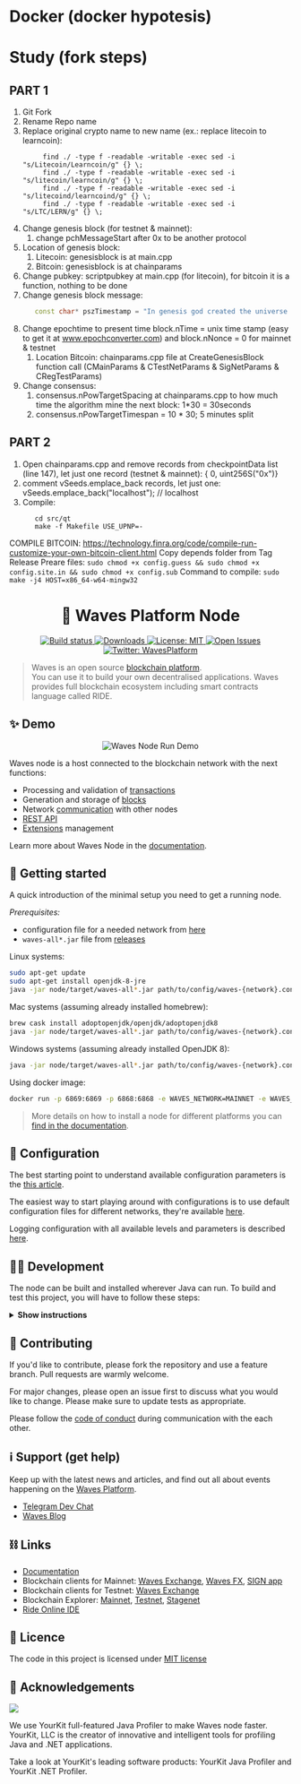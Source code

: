 # Docker (docker hypotesis)



# Study (fork steps)

## PART 1
1. Git Fork
1. Rename Repo name
1. Replace original crypto name to new name (ex.: replace litecoin to learncoin):
   ```shell 
        find ./ -type f -readable -writable -exec sed -i "s/Litecoin/Learncoin/g" {} \; 
        find ./ -type f -readable -writable -exec sed -i "s/litecoin/learncoin/g" {} \;
        find ./ -type f -readable -writable -exec sed -i "s/litecoind/learncoind/g" {} \;
        find ./ -type f -readable -writable -exec sed -i "s/LTC/LERN/g" {} \;
   ``` 
1. Change genesis block (for testnet & mainnet):
   1. change pchMessageStart after 0x to be another protocol
1. Location of genesis block:
   1. Litecoin: genesisblock is at main.cpp
   1. Bitcoin: genesisblock is at chainparams
1. Change pubkey: scriptpubkey at main.cpp (for litecoin), for bitcoin it is a function, nothing to be done
1. Change genesis block message:
   ```c++
      const char* pszTimestamp = "In genesis god created the universe and gave free will to humanity, but the Government reoke it, lets get it back!";
   ```
1. Change epochtime to present time block.nTime = unix time stamp (easy to get it at www.epochconverter.com) and block.nNonce = 0 for mainnet & testnet
   1. Location Bitcoin: chainparams.cpp file at CreateGenesisBlock function call (CMainParams & CTestNetParams & SigNetParams & CRegTestParams)
1. Change consensus:
   1. consensus.nPowTargetSpacing at chainparams.cpp to how much time the algorithm mine the next block: 1*30 = 30seconds
   1. consensus.nPowTargetTimespan = 10 * 30; 5 minutes split

## PART 2
1. Open chainparams.cpp and remove records from checkpointData list (line 147), let just one record (testnet & mainnet): { 0, uint256S("0x")}
1. comment vSeeds.emplace_back records, let just one: vSeeds.emplace_back("localhost"); // localhost
1. Compile:
   ```shell
      cd src/qt
      make -f Makefile USE_UPNP=-
   ```

COMPILE BITCOIN: https://technology.finra.org/code/compile-run-customize-your-own-bitcoin-client.html
Copy depends folder from Tag Release
Preare files: ``` sudo chmod +x config.guess && sudo chmod +x config.site.in && sudo chmod +x config.sub ```
Command to compile: ``` sudo make -j4 HOST=x86_64-w64-mingw32 ```




<h1 align="center">🔷 Waves Platform Node</h1>

<p align="center">

  <a href="https://travis-ci.org/wavesplatform/Waves" target="_blank">
    <img alt="Build status" src="https://travis-ci.org/wavesplatform/Waves.svg?branch=master"  />
  </a>
  <a href="https://github.com/wavesplatform/Waves/releases" target="_blank">
    <img alt="Downloads" src="https://img.shields.io/github/downloads/wavesplatform/Waves/total?cache=false&style=flat-square&style=flat-square" />
  </a>
  <a href="https://github.com/wavesplatform/Waves/blob/master/LICENSE" target="_blank">
    <img alt="License: MIT" src="https://badgen.net/github/license/wavesplatform/Waves"/>
  </a>
  <a href="https://github.com/wavesplatform/Waves/issues" target="_blank">
    <img alt="Open Issues" src="https://badgen.net/github/open-issues/wavesplatform/Waves" />
  </a>
  <a href="https://twitter.com/wavesplatform" target="_blank">
    <img alt="Twitter: WavesPlatform" src="https://badgen.net/twitter/follow/wavesglobalnews" />
  </a>
</p>

> Waves is an open source [blockchain platform](https://wavesplatform.com/).<br /> 
You can use it to build your own decentralised applications. Waves provides full blockchain ecosystem including smart contracts language called RIDE.


## ✨ Demo

<p align="center">
    <img src="https://user-images.githubusercontent.com/1945126/78667964-88209480-78e2-11ea-9304-72178a6a5974.gif" alt="Waves Node Run Demo">
</p>

Waves node is a host connected to the blockchain network with the next functions:

- Processing and validation of [transactions](https://docs.wavesplatform.com/en/blockchain/transaction/transaction-validation.html)
- Generation and storage of [blocks](https://docs.wavesplatform.com/en/blockchain/block.html)
- Network [communication](https://docs.wavesplatform.com/en/blockchain/transaction.html) with other nodes
- [REST API](https://docs.wavesplatform.com/en/building-apps/how-to/basic/retrieve)
- [Extensions](https://docs.wavesplatform.com/en/waves-node/extensions/) management

Learn more about Waves Node in the [documentation](https://docs.wavesplatform.com/en/waves-node/what-is-a-full-node.html).

## 🚀️ Getting started

A quick introduction of the minimal setup you need to get a running node. 

*Prerequisites:*
- configuration file for a needed network from [here](https://github.com/wavesplatform/Waves/tree/master/node)
- `waves-all*.jar` file from [releases](https://github.com/wavesplatform/Waves/releases) 

Linux systems:
```bash
sudo apt-get update
sudo apt-get install openjdk-8-jre
java -jar node/target/waves-all*.jar path/to/config/waves-{network}.conf
```

Mac systems (assuming already installed homebrew):
```bash
brew cask install adoptopenjdk/openjdk/adoptopenjdk8
java -jar node/target/waves-all*.jar path/to/config/waves-{network}.conf
```

Windows systems (assuming already installed OpenJDK 8):
```bash
java -jar node/target/waves-all*.jar path/to/config/waves-{network}.conf
```

Using docker image:
```bash
docker run -p 6869:6869 -p 6868:6868 -e WAVES_NETWORK=MAINNET -e WAVES_LOG_LEVEL=DEBUG -e WAVES_HEAP_SIZE=2g -v YOUR_LOCAL_PATH_HERE:/waves wavesplatform/node
```

> More details on how to install a node for different platforms you can [find in the documentation](https://docs.wavesplatform.com/en/waves-node/how-to-install-a-node/how-to-install-a-node#system-requirements). 

## 🔧 Configuration

The best starting point to understand available configuration parameters is the [this article](https://docs.wavesplatform.com/en/waves-node/node-configuration).

The easiest way to start playing around with configurations is to use default configuration files for different networks, they're available [here](./node).

Logging configuration with all available levels and parameters is described [here](https://docs.wavesplatform.com/en/waves-node/logging-configuration).

## 👨‍💻 Development

The node can be built and installed wherever Java can run. 
To build and test this project, you will have to follow these steps:

<details><summary><b>Show instructions</b></summary>

*1. Setup the environment.*
- Install Java for your platform:

```bash
sudo apt-get update
sudo apt-get install openjdk-8-jre                     # Ubuntu
# or
# brew cask install adoptopenjdk/openjdk/adoptopenjdk8 # Mac
```

- Install SBT (Scala Build Tool)

Please follow the SBT installation instructions depending on your platform ([Linux](https://www.scala-sbt.org/1.0/docs/Installing-sbt-on-Linux.html), [Mac](https://www.scala-sbt.org/1.0/docs/Installing-sbt-on-Mac.html), [Windows](https://www.scala-sbt.org/1.0/docs/Installing-sbt-on-Windows.html))

*2. Clone this repo*

```bash
git clone https://github.com/wavesplatform/Waves.git
cd Waves
```

*3. Compile and run tests*

```bash
sbt checkPR
```

*4. Run integration tests (optional)*

Create a Docker image before you run any test: 
```bash
sbt node-it/docker
```

- Run all tests. You can increase or decrease number of parallel running tests by changing `waves.it.max-parallel-suites`
system property:
```bash
sbt -Dwaves.it.max-parallel-suites=1 node-it/test
```

- Run one test:
```bash
sbt node-it/testOnly *.TestClassName
# or 
# bash node-it/testOnly full.package.TestClassName
```

*5. Build packages* 

```bash
sbt packageAll                   # Mainnet
sbt -Dnetwork=testnet packageAll # Testnet
```

`sbt packageAll` ‌produces only `deb` package along with a fat `jar`. 

*6. Install DEB package*

`deb` package is located in target folder. You can replace '*' with actual package name:

```bash
sudo dpkg -i node/target/*.deb
```


*7. Run an extension project locally during development (optional)*

```bash
sbt "extension-module/run /path/to/configuration"
```

*8. Configure IntelliJ IDEA (optional)*

The majority of contributors to this project use IntelliJ IDEA for development, if you want to use it as well please follow these steps:

1. Click on `Add configuration` (or `Edit configurations...`)
2. Click on `+` to add a new configuration, choose `Application`
3. Specify:
   - Main class: `com.wavesplatform.Application`
   - Program arguments: `/path/to/configuration`
   - Use classpath of module: `extension-module`
4. Click on `OK`
5. Run this configuration

</details>

## 🤝 Contributing

If you'd like to contribute, please fork the repository and use a feature branch. Pull requests are warmly welcome.

For major changes, please open an issue first to discuss what you would like to change. Please make sure to update tests as appropriate.

Please follow the [code of conduct](./CODE_OF_CONDUCT.md) during communication with the each other. 

## ℹ️ Support (get help)

Keep up with the latest news and articles, and find out all about events happening on the [Waves Platform](https://wavesplatform.com/).

- [Telegram Dev Chat](https://t.me/waves_ride_dapps_dev)
- [Waves Blog](https://blog.wavesplatform.com/)

## ⛓ Links

- [Documentation](https://docs.wavesplatform.com/)
- Blockchain clients for Mainnet: [Waves Exchange](https://waves.exchange/), [Waves FX](https://github.com/wavesfx), [SIGN app](https://www.sign-web.app/)
- Blockchain clients for Testnet: [Waves Exchange](https://testnet.waves.exchange/)
- Blockchain Explorer: [Mainnet](https://wavesexplorer.com/), [Testnet](https://wavesexplorer.com/testnet), [Stagenet](https://wavesexplorer.com/stagenet) 
- [Ride Online IDE](https://ide.wavesplatform.com/)

## 📝 Licence

The code in this project is licensed under [MIT license](./LICENSE)

## 👏 Acknowledgements

[<img src="https://camo.githubusercontent.com/97fa03cac759a772255b93c64ab1c9f76a103681/68747470733a2f2f7777772e796f75726b69742e636f6d2f696d616765732f796b6c6f676f2e706e67">](https://www.yourkit.com/)

We use YourKit full-featured Java Profiler to make Waves node faster. YourKit, LLC is the creator of innovative and intelligent tools for profiling Java and .NET applications.

Take a look at YourKit's leading software products: YourKit Java Profiler and YourKit .NET Profiler.
